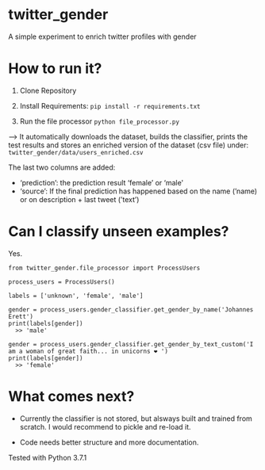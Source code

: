 # twitter_gender
A simple experiment to enrich twitter profiles with gender

# How to run it?
1. Clone Repository

2. Install Requirements:
`pip install -r requirements.txt`

3. Run the file processor
`python file_processor.py`


—> It automatically downloads the dataset, builds the classifier, prints the test results and stores an enriched version of the dataset (csv file) under:
`twitter_gender/data/users_enriched.csv`

The last two columns are added: 
* ‘prediction’: the prediction result ‘female’ or ‘male'
* ‘source’: If the final prediction has happened based on the name (’name) or on description + last tweet (’text’)

# Can I classify unseen examples?

Yes.
```
from twitter_gender.file_processor import ProcessUsers

process_users = ProcessUsers()

labels = ['unknown', 'female', 'male']

gender = process_users.gender_classifier.get_gender_by_name('Johannes Erett')
print(labels[gender])
  >> 'male'

gender = process_users.gender_classifier.get_gender_by_text_custom('I am a woman of great faith... in unicorns ❤️ ')
print(labels[gender])
  >> 'female'
```

# What comes next?

* Currently the classifier is not stored, but alsways built and trained from scratch. I would recommend to pickle and re-load it.

* Code needs better structure and more documentation.


Tested with Python 3.7.1
